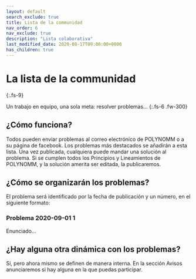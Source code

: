 ```yaml
---
layout: default
search_exclude: true
title: Lista de la communidad
nav_order: 6
nav_exclude: true
description: "Lista colaborativa"
last_modified_date: 2020-08-17T09:00:00+0000
has_children: true
---
```


# La lista de la c<span class="deg-sitio deg-sitio-texto">omm</span>unidad
{:.fs-9}

Un trabajo en equipo, una sola meta: resolver problemas...
{:.fs-6 .fw-300}

## ¿Cómo funciona?

Todos pueden enviar problemas al correo electrónico de POLYN<span class="deg-sitio deg-sitio-texto">OMM</span> o a su página de facebook. Los problemas más destacados se añadirán a esta lista. Una vez publicada, cualquiera puede mandar una solución al problema. Si se cumplen todos los Principios y Lineamientos de POLYN<span class="deg-sitio deg-sitio-texto">OMM</span>, y la solución amerita ser editada, la publicaremos.

## ¿Cómo se organizarán los problemas?

El problema será identificado por la fecha de publicación y un número, en el siguiente formato:

### Problema 2020-09-01 1

Enunciado...

## ¿Hay alguna otra dinámica con los problemas?

Sí, pero ahora mismo se definen de manera interna. En la sección Avisos anunciaremos si hay alguna en la que puedas participar.

